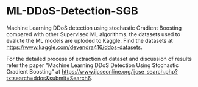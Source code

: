# ML-DDoS-Detection-SGB
Machine Learning DDoS detection using stochastic Gradient Boosting compared with other Supervised ML algorithms.
the datasets used to evalute the ML models are uploded to Kaggle.
Find the datasets at https://www.kaggle.com/devendra416/ddos-datasets.

For the detailed process of extraction of dataset and discussion of results refer the paper "Machine Learning DDoS Detection Using Stochastic Gradient Boosting" at  https://www.ijcseonline.org/ijcse_search.php?txtsearch=ddos&submit=Search6.
